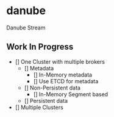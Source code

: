 # danube

Danube Stream

## Work In Progress

* [] One Cluster with multiple brokers
  * [] Metadata
    * [] In-Memory metadata
    * [] Use ETCD for metadata
  * [] Non-Persistent data
    * [] In-Memory Segment based
  * [] Persistent data
* [] Multiple Clusters
